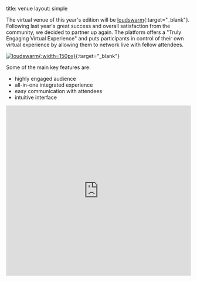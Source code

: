 title: venue
layout: simple

The virtual venue of this year's edition will be [loudswarm](https://loudswarm.com/){:target="_blank"}. Following last year's great success and overall satisfaction from the community, we decided to partner up again. The platform offers a "Truly Engaging Virtual Experience" and puts participants in control of their own virtual experience by allowing them to network live with fellow attendees.

[![loudswarm](/static/images/sponsors/loudswarm.png#cb){:width=150px}](https://loudswarm.com/){:target="_blank"}

Some of the main key features are:

* highly engaged audience
* all-in-one integrated experience
* easy communication with attendees
* intuitive interface


<iframe width="100%" height="465" id="gmap_canvas" src="https://loudswarm.com/embed.html?name=newbrowsing.smil" frameborder="0" scrolling="no" marginheight="0" marginwidth="0"></iframe>

